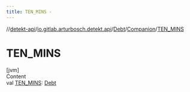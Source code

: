 ```yaml
---
title: TEN_MINS -
---
```

//[detekt-api](../../../index.md)/[io.gitlab.arturbosch.detekt.api](../../index.md)/[Debt](../index.md)/[Companion](index.md)/[TEN_MINS](-t-e-n_-m-i-n-s.md)



# TEN_MINS  
[jvm]  
Content  
val [TEN_MINS](-t-e-n_-m-i-n-s.md): [Debt](../index.md)  



